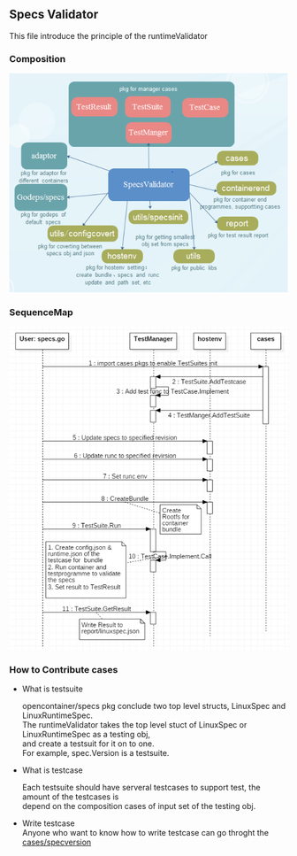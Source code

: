 ## Specs Validator       
      
This file introduce the principle of the runtimeValidator    
      

### Composition     
![Composition](docs/static/composition.PNG "composition map")      

### SequenceMap     
![Sequence](docs/static/sequence.PNG "sequence map")   

### How to Contribute cases    

- What is testsuite
  
  opencontainer/specs pkg conclude two top level structs, LinuxSpec and LinuxRuntimeSpec.     
  The runtimeValidator takes the top level stuct of LinuxSpec or LinuxRuntimeSpec as a testing obj,       
  and create a testsuit for it on to one.    
  For example, spec.Version is a testsuite.

- What is testcase   
   
  Each testsuite should have serveral testcases to support test, the amount of the testcases is     
  depend on the composition cases of input set of the testing obj.
  
- Write testcase   
  Anyone who want to know how to write testcase can go throght the [cases/specversion](cases/specversion)
